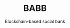 ---
layout: project
order: 4

title: BABB
subtitle: Blockchain-based social bank
industry: Financial Technology<br>
    Services
deliverables: 

summary: Core banking infrastructure and full-stack banking application on a private blockchain using smart contracts.

challenge: 

delivery:
    <div class="col--xl4 col--lg6 col--md8">
        The solution stores customer data within smart contracts on the blockchain and connects customers and banking service providers on a shared network, where the permissions for who can access or use that data is entirely controlled directly by the customer.
    </div>
    <div class="col--xl4 col--lg6 col--md8">
        BABB is a multi-sided platform built to provide banking and other financial services to individuals and small businesses. It is a unique opportunity to bring financial inclusion and social cohesion to the widest possible audience, connecting the Beneficiary and the Sender without resorting to unnecessary middlemen or middle-layers of technologies.


    </div>

results:

results-content:

results-comment:

testimonial-id: guido-branca
testimonial-quote: Applied Blockchain has experience in all levels of development – the blockchain core, the server level, the interface to the web, the interface to mobile – so they look at the end-to-end process to minimise costs, maximise performance and improve scalability.
testimonial-name: Guido Branca
testimonial-job: Former CEO, BABB

---